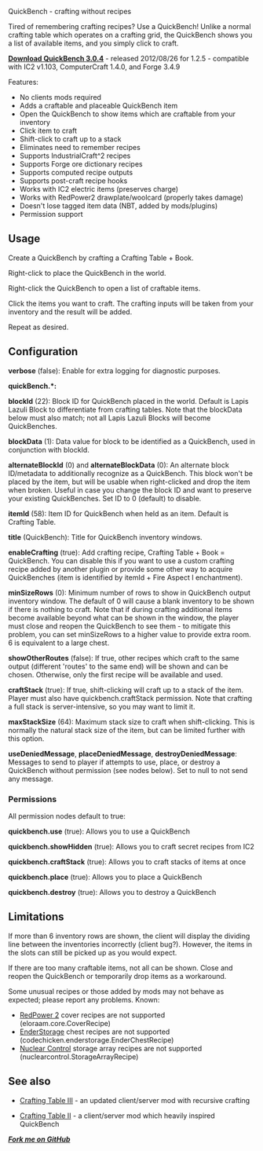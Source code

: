 QuickBench - crafting without recipes

Tired of remembering crafting recipes? Use a QuickBench! Unlike a normal crafting table which operates on a crafting grid, the QuickBench shows you a list of available items, and you simply click to craft.

**[Download QuickBench 3.0.4](http://dev.bukkit.org/server-mods/quickbench/files/12-quick-bench-3-0-4/)** - released 2012/08/26 for 1.2.5 - compatible with IC2 v1.103, ComputerCraft 1.4.0, and Forge 3.4.9

Features:

* No clients mods required
* Adds a craftable and placeable QuickBench item
* Open the QuickBench to show items which are craftable from your inventory
* Click item to craft 
* Shift-click to craft up to a stack
* Eliminates need to remember recipes
* Supports IndustrialCraft^2 recipes
* Supports Forge ore dictionary recipes
* Supports computed recipe outputs 
* Supports post-craft recipe hooks
* Works with IC2 electric items (preserves charge)
* Works with RedPower2 drawplate/woolcard (properly takes damage)
* Doesn't lose tagged item data (NBT, added by mods/plugins)
* Permission support

## Usage

Create a QuickBench by crafting a Crafting Table + Book.

Right-click to place the QuickBench in the world.

Right-click the QuickBench to open a list of craftable items.

Click the items you want to craft. The crafting inputs will be taken from your inventory and the result will be added.

Repeat as desired.

## Configuration

**verbose** (false): Enable for extra logging for diagnostic purposes.

**quickBench.\*:**

**blockId** (22): Block ID for QuickBench placed in the world. Default is Lapis Lazuli Block to differentiate from crafting tables. Note that the blockData below must also match; not all Lapis Lazuli Blocks will become QuickBenches.

**blockData** (1): Data value for block to be identified as a QuickBench, used in conjunction with blockId.

**alternateBlockId** (0) and **alternateBlockData** (0): An alternate block ID/metadata to additionally recognize as a QuickBench. This block won't be placed by the item, but will be usable when right-clicked and drop the item when broken. Useful in case you change the block ID and want to preserve your existing QuickBenches. Set ID to 0 (default) to disable.

**itemId** (58): Item ID for QuickBench when held as an item. Default is Crafting Table.

**title** (QuickBench): Title for QuickBench inventory windows.

**enableCrafting** (true): Add crafting recipe, Crafting Table + Book = QuickBench. You can disable this if you want to use a custom crafting recipe added by another plugin or provide some other way to acquire QuickBenches (item is identified by itemId + Fire Aspect I enchantment).

**minSizeRows** (0): Minimum number of rows to show in QuickBench output inventory window. The default of 0 will cause a blank inventory to be shown if there is nothing to craft. Note that if during crafting additional items become available beyond what can be shown in the window, the player must close and reopen the QuickBench to see them - to mitigate this problem, you can set minSizeRows to a higher value to provide extra room. 6 is equivalent to a large chest.

**showOtherRoutes** (false): If true, other recipes which craft to the same output (different 'routes' to the same end) will be shown and can be chosen. Otherwise, only the first recipe will be available and used.

**craftStack** (true): If true, shift-clicking will craft up to a stack of the item. Player must also have quickbench.craftStack permission. Note that crafting a full stack is server-intensive, so you may want to limit it.

**maxStackSize** (64): Maximum stack size to craft when shift-clicking. This is normally the natural stack size of the item, but can be limited further with this option.


**useDeniedMessage**, **placeDeniedMessage**, **destroyDeniedMessage**: Messages to send to player if attempts to use, place, or destroy a QuickBench without permission (see nodes below). Set to null to not send any message.

### Permissions

All permission nodes default to true:

**quickbench.use** (true): Allows you to use a QuickBench

**quickbench.showHidden** (true): Allows you to craft secret recipes from IC2

**quickbench.craftStack** (true): Allows you to craft stacks of items at once

**quickbench.place** (true): Allows you to place a QuickBench 

**quickbench.destroy** (true): Allows you to destroy a QuickBench

## Limitations

If more than 6 inventory rows are shown, the client will display the dividing line between the inventories incorrectly (client bug?).  However, the items in the slots can still be picked up as you would expect.

If there are too many craftable items, not all can be shown. Close and reopen the QuickBench or temporarily drop items as a workaround.

Some unusual recipes or those added by mods may not behave as expected; please report any problems. Known:

* [RedPower 2](http://www.minecraftforum.net/topic/365357-125-eloraams-mods-redpower-2-prerelease-5b2/) cover recipes are not supported (eloraam.core.CoverRecipe)
* [EnderStorage](http://www.minecraftforum.net/topic/1160665-125mods-quiddity-modding/) chest recipes are not supported (codechicken.enderstorage.EnderChestRecipe)
* [Nuclear Control](http://forum.industrial-craft.net/index.php?page=Thread&threadID=5915) storage array recipes are not supported (nuclearcontrol.StorageArrayRecipe)


## See also

* [Crafting Table III](http://www.minecraftforum.net/topic/1189975-b18mc125-craftingtableiii-bug-fixs-more-mod-support/) - an updated client/server mod with recursive crafting

* [Crafting Table II](http://www.minecraftforum.net/topic/856538-11-crafting-table-ii-v162-310112/) - a client/server mod which heavily inspired QuickBench

***[Fork me on GitHub](https://github.com/mushroomhostage/QuickBench)***

